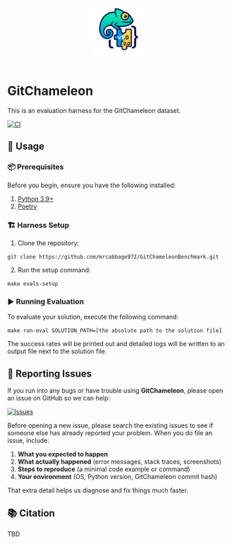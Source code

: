 <p align="center">
  <img src="./images/gc-icon.png"
       alt="GitChameleon icon"
       width="120"
       style="margin:0 0 1em 0;">
</p>

# GitChameleon


This is an evaluation harness for the GitChameleon dataset.

[![CI](https://github.com/mrcabbage972/GitChameleonBenchmark/actions/workflows/ci.yaml/badge.svg?branch=main)](https://github.com/mrcabbage972/GitChameleonBenchmark/actions/workflows/ci.yaml)

## 🚀 Usage
### 📦 Prerequisites
Before you begin, ensure you have the following installed:
1. [Python 3.9+](https://www.python.org/downloads/)
1. [Poetry](https://python-poetry.org/docs/)

### 🏗️ Harness Setup
1. Clone the repository:
```
git clone https://github.com/mrcabbage972/GitChameleonBenchmark.git
```
2. Run the setup command:
```
make evals-setup
```

### ▶️ Running Evaluation
To evaluate your solution, execute the following command:
```
make run-eval SOLUTION_PATH=[the absolute path to the solution file]
```

The success rates will be printed out and detailed logs will be written to an output file next to the solution file.

## 🐞 Reporting Issues

If you run into any bugs or have trouble using **GitChameleon**, please open an issue on GitHub so we can help:

[![Issues](https://img.shields.io/github/issues/mrcabbage972/GitChameleonBenchmark.svg)](https://github.com/mrcabbage972/GitChameleonBenchmark/issues)

Before opening a new issue, please search the existing issues to see if someone else has already reported your problem. When you do file an issue, include:

1. **What you expected to happen**  
2. **What actually happened** (error messages, stack traces, screenshots)  
3. **Steps to reproduce** (a minimal code example or command)  
4. **Your environment** (OS, Python version, GitChameleon commit hash)

That extra detail helps us diagnose and fix things much faster.


## 📚 Citation
TBD
